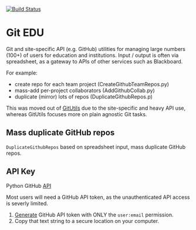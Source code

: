 [![Build Status](https://travis-ci.com/scivision/gitedu.svg?branch=master)](https://travis-ci.org/scivision/gitedu)

# Git EDU

Git and site-specific API (e.g. GitHub) utilities for managing large numbers (100+) of users for education and institutions.
Input / output is often via spreadsheet, as a gateway to APIs of other services such as Blackboard.

For example:

* create repo for each team project (CreateGithubTeamRepos.py)
* mass-add per-project collaborators (AddGithubCollab.py)
* duplicate (mirror) lots of repos (DuplicateGithubRepos.p)

This was moved out of 
[GitUtils](https://github.com/scivision/gitutils) 
due to the site-specific and heavy API use, whereas GitUtils focuses more on plain agnostic Git tasks.


## Mass duplicate GitHub repos

`DuplicateGithubRepos`
based on spreadsheet input, mass duplicate GitHub repos.

## API Key

Python GitHub [API](https://pypi.org/project/PyGithub/)

Most users will need a GitHub API token, as the unauthenticated API access is severly limited.

1. [Generate](https://github.com/settings/tokens) GitHub API token with ONLY the `user:email` permission.
2. Copy that text string to a secure location on your computer.

